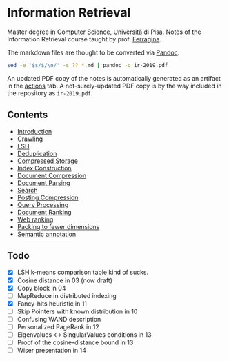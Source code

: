 # Information Retrieval

Master degree in Computer Science, Università di Pisa.
Notes of the Information Retrieval course taught by prof. [Ferragina](http://pages.di.unipi.it/ferragina/).

The markdown files are thought to be converted via [Pandoc](https://pandoc.org/).

```sh
sed -e '$s/$/\n/' -s ??_*.md | pandoc -o ir-2019.pdf
```

An updated PDF copy of the notes is automatically generated as an artifact in the [actions](https://github.com/rmassidda/ir-2019/actions) tab.
A not-surely-updated PDF copy is by the way included in the repository as `ir-2019.pdf`.

## Contents
- [Introduction](00_introduction.md)
- [Crawling](01_crawling.md)
- [LSH](02_lsh.md)
- [Deduplication](03_deduplication.md)
- [Compressed Storage](04_compressed_storage.md)
- [Index Construction](05_index_construction.md)
- [Document Compression](06_document_compression.md)
- [Document Parsing](07_document_parsing.md)
- [Search](08_search.md)
- [Posting Compression](09_posting_compression.md)
- [Query Processing](10_query_processing.md)
- [Document Ranking](11_document_ranking.md)
- [Web ranking](12_web_ranking.md)
- [Packing to fewer dimensions](13_packing.md)
- [Semantic annotation](14_semantic_annotation.md)

## Todo

- [x] LSH k-means comparison table kind of sucks.
- [x] Cosine distance in 03 (now draft)
- [x] Copy block in 04
- [ ] MapReduce in distributed indexing
- [x] Fancy-hits heuristic in 11
- [ ] Skip Pointers with known distribution in 10
- [ ] Confusing WAND description
- [ ] Personalized PageRank in 12
- [ ] Eigenvalues ↔ SingularValues conditions in 13
- [ ] Proof of the cosine-distance bound in 13
- [ ] Wiser presentation in 14
